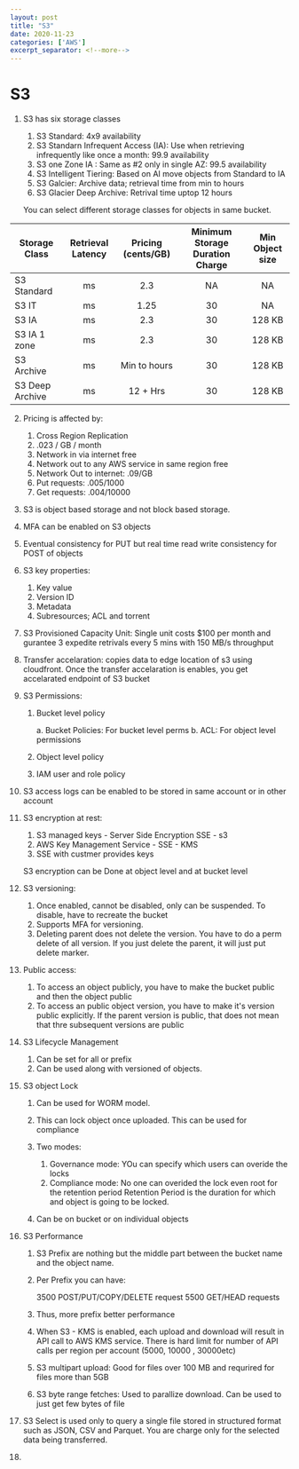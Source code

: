 ```yaml
---
layout: post
title: "S3"
date: 2020-11-23
categories: ['AWS']
excerpt_separator: <!--more-->
---
```


# S3
1. S3 has six storage classes
   
    1. S3 Standard: 4x9 availability
    2. S3 Standarn Infrequent Access (IA): Use when retrieving infrequently like once a month: 99.9 availability
    3. S3 one Zone IA : Same as #2 only in single AZ: 99.5 availability
    4. S3 Intelligent Tiering: Based on AI move objects from Standard to IA
    5. S3 Galcier: Archive data; retrieval time from min to hours
    6. S3 Glacier Deep Archive: Retrival time uptop 12 hours

    You can select different storage classes for objects in same bucket.

| Storage Class | Retrieval Latency | Pricing (cents/GB) |Minimum Storage Duration Charge | Min Object size|
|-------|:------:|:------------------------:|:------------------------:|:------------------------:|
| S3 Standard | ms| 2.3 | NA | NA|
| S3 IT | ms| 1.25 | 30 | NA |
| S3 IA | ms| 2.3 | 30 | 128 KB |
| S3 IA 1 zone | ms| 2.3 |30 | 128 KB |
| S3 Archive | ms| Min to hours|30 | 128 KB |
| S3 Deep Archive | ms| 12 + Hrs |30 | 128 KB |

2. Pricing is affected by:
    
    1. Cross Region Replication
    1. .023 / GB / month
    4. Network in via internet free
    5. Network out to any AWS service in same region free
    6. Network Out to internet: .09/GB
    7. Put requests: .005/1000
    8. Get requests: .004/10000



3. S3 is object based storage and not block based storage.
4. MFA can be enabled on S3 objects
5. Eventual consistency for PUT but real time read write consistency for POST of objects
6. S3 key properties:

    1. Key value
    2. Version ID
    3. Metadata
    4. Subresources; ACL and torrent

7. S3 Provisioned Capacity Unit: Single unit costs $100 per month and gurantee 3 expedite retrivals every 5 mins with 150 MB/s throughput

8.  Transfer accelaration: copies data to edge location of s3 using cloudfront. Once the transfer accelaration is enables, you get accelarated endpoint of S3 bucket

9. S3 Permissions:

    1. Bucket level policy
        
        a. Bucket Policies: For bucket level perms
        b. ACL: For object level permissions
    2. Object level policy
    3. IAM user and role policy

10. S3 access logs can be enabled to be stored in same account or in other account

11. S3 encryption at rest:
    
    1. S3 managed keys - Server Side Encryption SSE - s3
    2. AWS Key Management Service - SSE - KMS
    3. SSE with custmer provides keys

    S3 encryption can be Done at object level and at bucket level


12. S3 versioning:
    
    1. Once enabled, cannot be disabled, only can be suspended. To disable, have to recreate the bucket
    2. Supports MFA for versioning.
    3. Deleting parent does not delete the version. You have to do a perm delete of all version. If you just delete the parent, it will just put delete marker.

13. Public access: 

    1. To access an object publicly, you have to make the bucket public and then the object public
    2. To access an public object version, you have to make it's version public explicitly. If the parent version is public, that does not mean that thre subsequent versions are public

14. S3 Lifecycle Management

    1. Can be set for all or prefix
    2. Can be used along with versioned of objects.

15. S3 object Lock
    
    1. Can be used for WORM model. 
    2. This can lock object once uploaded. This can be used for compliance
    3. Two modes: 
        
        1. Governance mode: YOu can specify which users can overide the locks
        2. Compliance mode: No one can overided the lock even root for the retention period
            Retention Period is the duration for which and object is going to be locked.

    4. Can be on bucket or on individual objects
16. S3 Performance

    1. S3 Prefix are nothing but the middle part between the bucket name and the object name.
    2. Per Prefix you can have: 
        
        3500 POST/PUT/COPY/DELETE request
        5500 GET/HEAD requests
    3. Thus, more prefix better performance
    4. When S3 - KMS is enabled, each upload and download will result in API call to AWS KMS service.  There is hard limit for number of API calls per region per account (5000, 10000 , 30000etc)
    5. S3 multipart upload: Good for files over 100 MB and requrired for files more than 5GB
    6. S3 byte range fetches: Used to parallize download. Can be used to just get few bytes of file


17. S3 Select is used only to query a single file stored in structured format such as JSON, CSV and Parquet. You are charge only for the selected data being transferred. 
18. 